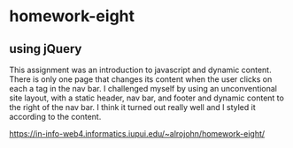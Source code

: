 # homework-eight
## using jQuery
This assignment was an introduction to javascript and dynamic content. There is only one page that changes its content when the user clicks on each a tag in the nav bar.
I challenged myself by using an unconventional site layout, with a static header, nav bar, and footer and dynamic content to the right of the nav bar. I think it turned out really well and I styled it according to the content.

https://in-info-web4.informatics.iupui.edu/~alrojohn/homework-eight/
